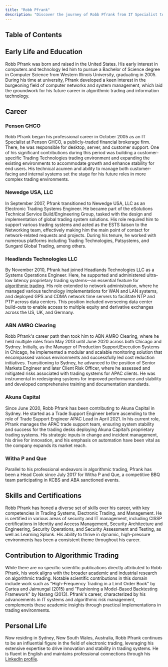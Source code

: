 ```yaml
---
title: "Robb Pfrank"
description: "Discover the journey of Robb Pfrank from IT Specialist to APAC Lead in algorithmic trading, famed for his expertise in trading systems and risk management."
---
```




## Table of Contents

## Early Life and Education

Robb Pfrank was born and raised in the United States. His early interest in computers and technology led him to pursue a Bachelor of Science degree in Computer Science from Western Illinois University, graduating in 2005. During his time at university, Pfrank developed a keen interest in the burgeoning field of computer networks and system management, which laid the groundwork for his future career in algorithmic trading and information technology.

## Career

### Penson GHCO 

Robb Pfrank began his professional career in October 2005 as an IT Specialist at Penson GHCO, a publicly-traded financial brokerage firm. There, he was responsible for desktop, server, and customer support. One of his significant contributions during this period was building a customer-specific Trading Technologies trading environment and expanding the existing environments to accommodate growth and enhance stability for end users. His technical acumen and ability to manage both customer-facing and internal systems set the stage for his future roles in more complex trading environments.

### Newedge USA, LLC

In September 2007, Pfrank transitioned to Newedge USA, LLC as an Electronic Trading Systems Engineer. He became part of the eSolutions Technical Service Build/Engineering Group, tasked with the design and implementation of global trading system solutions. His role required him to support various trading systems and acted as the ESTS liaison to the Networking team, effectively making him the main point of contact for network-related requests and projects. During his tenure, he worked with numerous platforms including Trading Technologies, Patsystems, and Sungard Global Trading, among others.

### Headlands Technologies LLC

By November 2010, Pfrank had joined Headlands Technologies LLC as a Systems Operations Engineer. Here, he supported and administered ultra-low latency proprietary trading systems—an essential feature for [algorithmic trading](/wiki/algorithmic-trading). His role extended to network administration, where he managed various technology implementations for WAN and LAN systems, and deployed GPS and CDMA network time servers to facilitate NTP and PTP across data centers. This position included overseeing data center build-outs to enable access to multiple equity and derivative exchanges across the US, UK, and Germany.

### ABN AMRO Clearing

Robb Pfrank's career path then took him to ABN AMRO Clearing, where he held multiple roles from May 2013 until June 2020 across both Chicago and Sydney. Initially, as the Manager of Production Support/Execution Systems in Chicago, he implemented a modular and scalable monitoring solution that encompassed various environments and successfully led cost reduction initiatives. Transitioning to Sydney, he advanced to the position of Senior Markets Engineer and later Client Risk Officer, where he assessed and mitigated risks associated with trading systems for APAC clients. He was instrumental in redesigning systems for improved performance and stability and developed comprehensive training and documentation standards.

### Akuna Capital

Since June 2020, Robb Pfrank has been contributing to Akuna Capital in Sydney. He started as a Trade Support Engineer before ascending to the role of Trade Support Engineer APAC Lead in April 2021. In his current role, Pfrank manages the APAC trade support team, ensuring system stability and success for the trading desks deploying Akuna Capital’s proprietary trading systems. His strategic inputs in change and incident management, his drive for innovation, and his emphasis on automation have been vital as the company expands its market reach.

### Witha P and Que

Parallel to his professional endeavors in algorithmic trading, Pfrank has been a Head Cook since July 2017 for Witha P and Que, a competitive BBQ team participating in KCBS and ABA sanctioned events.

## Skills and Certifications

Robb Pfrank has honed a diverse set of skills over his career, with key competencies in Trading Systems, Electronic Trading, and Management. He is certified in various areas of security and IT management, including CISSP certifications in Identity and Access Management, Security Architecture and Engineering, Security Operations, and Security Assessment and Testing, as well as Learning Splunk. His ability to thrive in dynamic, high-pressure environments has been a consistent theme throughout his career.

## Contribution to Algorithmic Trading

While there are no specific scientific publications directly attributed to Robb Pfrank, his work aligns with the broader academic and industrial research on algorithmic trading. Notable scientific contributions in this domain include work such as "High-Frequency Trading in a Limit Order Book" by Cartea and Jaimungal (2015) and "Fashioning a Model-Based Backtesting Framework" by Narang (2013). Pfrank's career, characterized by his advancements in IT systems and algorithmic risk management, complements these academic insights through practical implementations in trading environments.

## Personal Life

Now residing in Sydney, New South Wales, Australia, Robb Pfrank continues to be an influential figure in the field of electronic trading, leveraging his extensive expertise to drive innovation and stability in trading systems. He is fluent in English and maintains professional connections through his [LinkedIn profile](https://www.linkedin.com/in/robbpfrank).